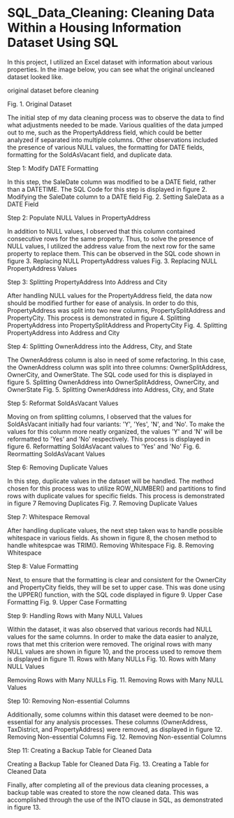 # SQL_Data_Cleaning: Cleaning Data Within a Housing Information Dataset Using SQL


In this project, I utilized an Excel dataset with information about various properties. In the image below, you can see what the original uncleaned dataset looked like.


original dataset before cleaning

Fig. 1. Original Dataset

The initial step of my data cleaning process was to observe the data to find what adjustments needed to be made. Various qualities of the data jumped out to me, such as the PropertyAddress field, which could be better analyzed if separated into multiple columns. Other observations included the presence of various NULL values, the formatting for DATE fields, formatting for the SoldAsVacant field, and duplicate data.

Step 1: Modify DATE Formatting


In this step, the SaleDate column was modified to be a DATE field, rather than a DATETIME. The SQL Code for this step is displayed in figure 2.
Modifying the SaleDate column to a DATE field
Fig. 2. Setting SaleData as a DATE Field


Step 2: Populate NULL Values in PropertyAddress


In addition to NULL values, I observed that this column contained consecutive rows for the same property. Thus, to solve the presence of NULL values, I utilized the address value from the next row for the same property to replace them. This can be observed in the SQL code shown in figure 3.
Replacing NULL PropertyAddress values
Fig. 3. Replacing NULL PropertyAddress Values


Step 3: Splitting PropertyAddress Into Address and City


After handling NULL values for the PropertyAddress field, the data now should be modified further for ease of analysis. In order to do this, PropertyAddress was split into two new columns, PropertySplitAddress and PropertyCity. This process is demonstrated in figure 4.
Splitting PropertyAddress into PropertySplitAddress and PropertyCity
Fig. 4. Splitting PropertyAddress into Address and City


Step 4: Splitting OwnerAddress into the Address, City, and State


The OwnerAddress column is also in need of some refactoring. In this case, the OwnerAddress column was split into three columns: OwnerSplitAddress, OwnerCity, and OwnerState. The SQL code used for this is displayed in figure 5.
Splitting OwnerAddress into OwnerSplitAddress, OwnerCity, and OwnerState
Fig. 5. Splitting OwnerAddress into Address, City, and State


Step 5: Reformat SoldAsVacant Values


Moving on from splitting columns, I observed that the values for SoldAsVacant initially had four variants: 'Y', 'Yes', 'N', and 'No'. To make the values for this column more neatly organized, the values 'Y' and 'N' will be reformatted to 'Yes' and 'No' respectively. This process is displayed in figure 6.
Reformatting SoldAsVacant values to 'Yes' and 'No'
Fig. 6. Reormatting SoldAsVacant Values


Step 6: Removing Duplicate Values


In this step, duplicate values in the dataset will be handled. The method chosen for this process was to utilize ROW_NUMBER() and partitions to find rows with duplicate values for specific fields. This process is demonstrated in figure 7
Removing Duplicates
Fig. 7. Removing Duplicate Values


Step 7: Whitespace Removal


After handling duplicate values, the next step taken was to handle possible whitespace in various fields. As shown in figure 8, the chosen method to handle whitespcae was TRIM().
Removing Whitespace
Fig. 8. Removing Whitespace


Step 8: Value Formatting


Next, to ensure that the formatting is clear and consistent for the OwnerCity and PropertyCity fields, they will be set to upper case. This was done using the UPPER() function, with the SQL code displayed in figure 9.
Upper Case Formatting
Fig. 9. Upper Case Formatting


Step 9: Handling Rows with Many NULL Values


Within the dataset, it was also observed that various records had NULL values for the same columns. In order to make the data easier to analyze, rows that met this criterion were removed. The original rows with many NULL values are shown in figure 10, and the process used to remove them is displayed in figure 11.
Rows with Many NULLs
Fig. 10. Rows with Many NULL Values

Removing Rows with Many NULLs
Fig. 11. Removing Rows with Many NULL Values


Step 10: Removing Non-essential Columns


Additionally, some columns within this dataset were deemed to be non-essential for any analysis processes. These columns (OwnerAddress, TaxDistrict, and PropertyAddress) were removed, as displayed in figure 12.
Removing Non-essential Columns
Fig. 12. Removing Non-essential Columns


Step 11: Creating a Backup Table for Cleaned Data


Creating a Backup Table for Cleaned Data
Fig. 13. Creating a Table for Cleaned Data

Finally, after completing all of the previous data cleaning processes, a backup table was created to store the now cleaned data. This was accomplished through the use of the INTO clause in SQL, as demonstrated in figure 13.
